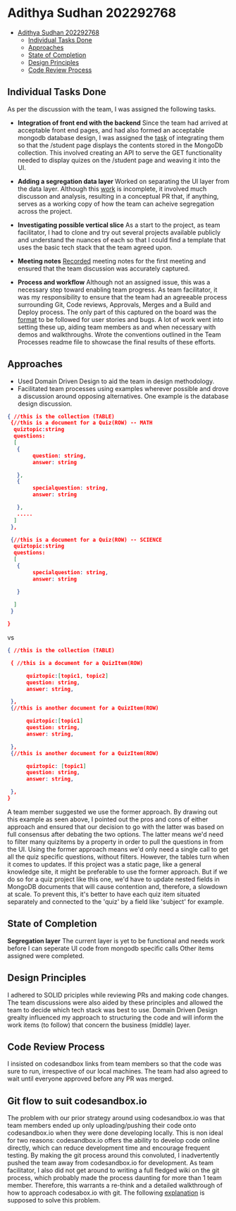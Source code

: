 # Adithya Sudhan 202292768

- [Adithya Sudhan 202292768](#adithya-sudhan-202292768)
  - [Individual Tasks Done](#individual-tasks-done)
  - [Approaches](#approaches)
  - [State of Completion](#state-of-completion)
  - [Design Principles](#design-principles)
  - [Code Review Process](#code-review-process)

## Individual Tasks Done

As per the discussion with the team, I was assigned the following tasks.

- **Integration of front end with the backend** Since the team had arrived at acceptable front end pages, and had also formed an acceptable mongodb database design, I was assigned the [task](https://github.com/MUN-COMP6905/project-hteam/pull/51) of integrating them so that the /student page displays the contents stored in the MongoDb collection. This involved creating an API to serve the GET functionality needed to display quizes on the /student page and weaving it into the UI.

- **Adding a segregation data layer** Worked on separating the UI layer from the data layer. Although this [work](https://github.com/MUN-COMP6905/project-hteam/issues/65) is incomplete, it involved much discusson and analysis, resulting in a conceptual PR that, if anything, serves as a working copy of how the team can acheive segregation across the project.

- **Investigating possible vertical slice** As a start to the project, as team facilitator, I had to clone and try out several projects available publicly and understand the nuances of each so that I could find a template that uses the basic tech stack that the team agreed upon.

- **Meeting notes** [Recorded](https://github.com/MUN-COMP6905/project-hteam/pull/29) meeting notes for the first meeting and ensured that the team discussion was accurately captured.

- **Process and workflow** Although not an assigned issue, this was a necessary step toward enabling team progress. As team facilitator, it was my responsibility to ensure that the team had an agreeable process surrounding Git, Code reviews, Approvals, Merges and a Build and Deploy process. The only part of this captured on the board was the [format](https://github.com/MUN-COMP6905/project-hteam/issues/11) to be followed for user stories and bugs. A lot of work went into setting these up, aiding team members as and when necessary with demos and walkthroughs. Wrote the conventions outlined in the Team Processes readme file to showcase the final results of these efforts.

## Approaches

- Used Domain Driven Design to aid the team in design methodology.
- Facilitated team processes using examples wherever possible and drove a discussion around opposing alternatives. One example is the database design discussion.

```Json
{ //this is the collection (TABLE)
 {//this is a document for a Quiz(ROW) -- MATH
  quiztopic:string
  questions: 
  [
   {
        question: string,
        answer: string

   },
   {
        specialquestion: string,
        answer: string

   },
   .....
  ]
 },

 {//this is a document for a Quiz(ROW) -- SCIENCE
  quiztopic:string
  questions: 
  [
   {
        specialquestion: string,
        answer: string

   }
  
  ]
 }

}
```

vs

```Json
{ //this is the collection (TABLE)

 { //this is a document for a QuizItem(ROW)

      quiztopic:[topic1, topic2]
      question: string,
      answer: string,

 },
 {//this is another document for a QuizItem(ROW)

      quiztopic:[topic1]
      question: string,
      answer: string,

 },
 {//this is another document for a QuizItem(ROW)

      quiztopic: [topic1]
      question: string,
      answer: string,

 },
}
```

A team member suggested we use the former approach. By drawing out this example as seen above, I pointed out the pros and cons of either approach and ensured that our decision to go with the latter was based on full consensus after debating the two options. The latter means we'd need to filter many quizitems by a property in order to pull the questions in from the UI. Using the former approach means we'd only need a single call to get all the quiz specific questions, without filters. However, the tables turn when it comes to updates. If this project was a static page, like a general knowledge site, it might be preferable to use the former approach. But if we do so for a quiz project like this one, we'd have to update nested fields in MongoDB documents that will cause contention and, therefore, a slowdown at scale. To prevent this, it's better to have each quiz item situated separately and connected to the 'quiz' by a field like 'subject' for example.

## State of Completion

**Segregation layer** The current layer is yet to be functional and needs work before I can seperate UI code from mongodb specific calls
Other items assigned were completed.

## Design Principles

I adhered to SOLID priciples while reviewing PRs and making code changes. The team discussions were also aided by these principles and allowed the team to decide which tech stack was best to use. Domain Driven Design grealty influenced my approach to structuring the code and will inform the work items (to follow) that concern the business (middle) layer.

## Code Review Process

I insisted on codesandbox links from team members so that the code was sure to run, irrespective of our local machines. The team had also agreed to wait until everyone approved before any PR was merged.

## Git flow to suit codesandbox.io
The problem with our prior strategy around using codesandbox.io was that team members ended up only uploading/pushing their code onto codesandbox.io when they were done developing locally. This is non ideal for two reasons: codesandbox.io offers the ability to develop code online directly, which can reduce development time and encourage frequent testing. By making the git process around this convoluted, I inadvertently pushed the team away from codesandbox.io for development. As team facilitator, I also did not get around to writing a full fledged wiki on the git process, which probably made the process daunting for more than 1 team member. Therefore, this warrants a re-think and a detailed walkthrough of how to approach codesabox.io with git. The following [explanation](../docs/Team%20Processes/Git+CodeSandbox.md) is supposed to solve this problem. 

